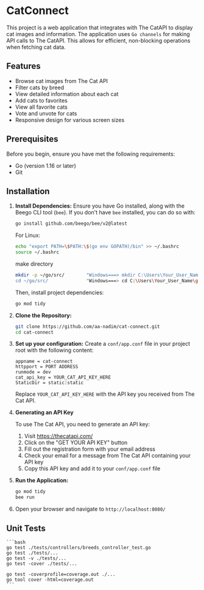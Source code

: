 # CatConnect

This project is a web application that integrates with The CatAPI to display cat images and information. The application uses `Go channels` for making API calls to The CatAPI. This allows for efficient, non-blocking operations when fetching cat data.


## Features

- Browse cat images from The Cat API
- Filter cats by breed
- View detailed information about each cat
- Add cats to favorites
- View all favorite cats
- Vote and unvote for cats
- Responsive design for various screen sizes

## Prerequisites

Before you begin, ensure you have met the following requirements:

- Go (version 1.16 or later)
- Git

## Installation

1. **Install Dependencies:**
   Ensure you have Go installed, along with the Beego CLI tool (`bee`). If you don't have `bee` installed, you can do so with:

   ```bash
   go install github.com/beego/bee/v2@latest
   ```
   For Linux:
    ```bash
    echo "export PATH=\$PATH:\$(go env GOPATH)/bin" >> ~/.bashrc
    source ~/.bashrc
    ```
    make directory
    ```bash
    mkdir -p ~/go/src/        "Windows===> mkdir C:\Users\Your_User_Name\go\src\"
    cd ~/go/src/              "Windows===> cd C:\Users\Your_User_Name\go\src\"
    ```

   Then, install project dependencies:

   ```bash
   go mod tidy
   ```

2. **Clone the Repository:**

   ```bash
   git clone https://github.com/aa-nadim/cat-connect.git
   cd cat-connect
   ```



3. **Set up your configuration:**
   Create a `conf/app.conf` file in your project root with the following content:

   ```
   appname = cat-connect
   httpport = PORT ADDRESS
   runmode = dev
   cat_api_key = YOUR_CAT_API_KEY_HERE
   StaticDir = static:static
   ```

   Replace `YOUR_CAT_API_KEY_HERE` with the API key you received from The Cat API.

4. **Generating an API Key**

    To use The Cat API, you need to generate an API key:

    1. Visit <https://thecatapi.com/>
    2. Click on the "GET YOUR API KEY" button
    3. Fill out the registration form with your email address
    4. Check your email for a message from The Cat API containing your API key
    5. Copy this API key and add it to your `conf/app.conf` file


5. **Run the Application:**

    ```bash
    go mod tidy
    bee run
    ```
6. Open your browser and navigate to `http://localhost:8080/`



## Unit Tests

    ```bash
    go test ./tests/controllers/breeds_controller_test.go
    go test ./tests/...
    go test -v ./tests/...
    go test -cover ./tests/...

    go test -coverprofile=coverage.out ./...
    go tool cover -html=coverage.out
    ```


